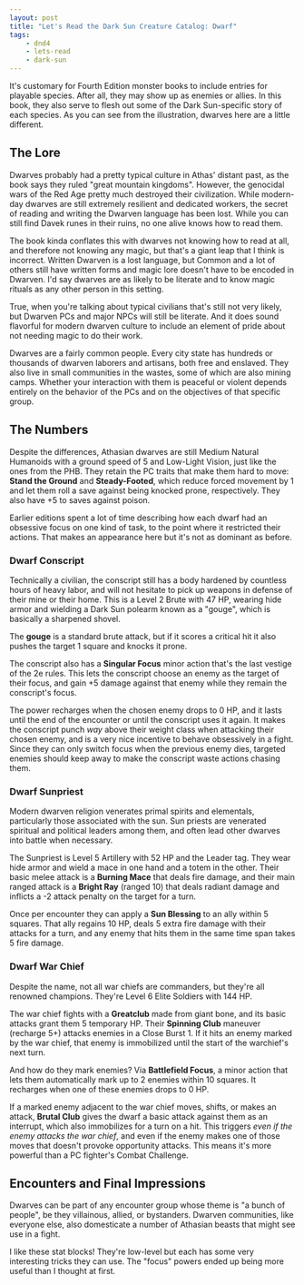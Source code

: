 ```yaml
---
layout: post
title: "Let's Read the Dark Sun Creature Catalog: Dwarf"
tags:
    - dnd4
    - lets-read
    - dark-sun
---
```


It's customary for Fourth Edition monster books to include entries for playable
species. After all, they may show up as enemies or allies. In this book, they
also serve to flesh out some of the Dark Sun-specific story of each species. As
you can see from the illustration, dwarves here are a little different.

## The Lore

Dwarves probably had a pretty typical culture in Athas' distant past, as the
book says they ruled "great mountain kingdoms". However, the genocidal wars of
the Red Age pretty much destroyed their civilization. While modern-day dwarves
are still extremely resilient and dedicated workers, the secret of reading and
writing the Dwarven language has been lost. While you can still find Davek runes
in their ruins, no one alive knows how to read them.

The book kinda conflates this with dwarves not knowing how to read at all, and
therefore not knowing any magic, but that's a giant leap that I think is
incorrect. Written Dwarven is a lost language, but Common and a lot of others
still have written forms and magic lore doesn't have to be encoded in
Dwarven. I'd say dwarves are as likely to be literate and to know magic rituals
as any other person in this setting.

True, when you're talking about typical civilians that's still not very likely,
but Dwarven PCs and major NPCs will still be literate. And it does sound
flavorful for modern dwarven culture to include an element of pride about not
needing magic to do their work.

Dwarves are a fairly common people. Every city state has hundreds or thousands
of dwarven laborers and artisans, both free and enslaved. They also live in
small communities in the wastes, some of which are also mining camps. Whether
your interaction with them is peaceful or violent depends entirely on the
behavior of the PCs and on the objectives of that specific group.

## The Numbers

Despite the differences, Athasian dwarves are still Medium Natural Humanoids
with a ground speed of 5 and Low-Light Vision, just like the ones from the
PHB. They retain the PC traits that make them hard to move: **Stand the Ground**
and **Steady-Footed**, which reduce forced movement by 1 and let them roll a
save against being knocked prone, respectively. They also have +5 to saves
against poison.

Earlier editions spent a lot of time describing how each dwarf had an obsessive
focus on one kind of task, to the point where it restricted their actions. That
makes an appearance here but it's not as dominant as before.

### Dwarf Conscript

Technically a civilian, the conscript still has a body hardened by countless
hours of heavy labor, and will not hesitate to pick up weapons in defense of
their mine or their home. This is a Level 2 Brute with 47 HP, wearing hide armor
and wielding a Dark Sun polearm known as a "gouge", which is basically a
sharpened shovel.

The **gouge** is a standard brute attack, but if it scores a critical hit it
also pushes the target 1 square and knocks it prone.

The conscript also has a **Singular Focus** minor action that's the last vestige
of the 2e rules. This lets the conscript choose an enemy as the target of their
focus, and gain +5 damage against that enemy while they remain the conscript's
focus.

The power recharges when the chosen enemy drops to 0 HP, and it lasts until the
end of the encounter or until the conscript uses it again. It makes the
conscript punch _way_ above their weight class when attacking their chosen
enemy, and is a very nice incentive to behave obsessively in a fight. Since they
can only switch focus when the previous enemy dies, targeted enemies should keep
away to make the conscript waste actions chasing them.

### Dwarf Sunpriest

Modern dwarven religion venerates primal spirits and elementals, particularly
those associated with the sun. Sun priests are venerated spiritual and political
leaders among them, and often lead other dwarves into battle when necessary.

The Sunpriest is Level 5 Artillery with 52 HP and the Leader tag. They wear hide
armor and wield a mace in one hand and a totem in the other. Their basic melee
attack is a **Burning Mace** that deals fire damage, and their main ranged
attack is a **Bright Ray** (ranged 10) that deals radiant damage and inflicts a
-2 attack penalty on the target for a turn.

Once per encounter they can apply a **Sun Blessing** to an ally within 5
squares. That ally regains 10 HP, deals 5 extra fire damage with their attacks
for a turn, and any enemy that hits them in the same time span takes 5 fire
damage.

### Dwarf War Chief

Despite the name, not all war chiefs are commanders, but they're all renowned
champions. They're Level 6 Elite Soldiers with 144 HP.

The war chief fights with a **Greatclub** made from giant bone, and its basic
attacks grant them 5 temporary HP. Their **Spinning Club** maneuver (recharge
5+) attacks enemies in a Close Burst 1. If it hits an enemy marked by the war
chief, that enemy is immobilized until the start of the warchief's next turn.

And how do they mark enemies? Via **Battlefield Focus**, a minor action that
lets them automatically mark up to 2 enemies within 10 squares. It recharges
when one of these enemies drops to 0 HP.

If a marked enemy adjacent to the war chief moves, shifts, or makes an attack,
**Brutal Club** gives the dwarf a basic attack against them as an interrupt,
which also immobilizes for a turn on a hit. This triggers _even if the enemy
attacks the war chief_, and even if the enemy makes one of those moves that
doesn't provoke opportunity attacks. This means it's more powerful than a PC
fighter's Combat Challenge.

## Encounters and Final Impressions

Dwarves can be part of any encounter group whose theme is "a bunch of people",
be they villainous, allied, or bystanders. Dwarven communities, like everyone
else, also domesticate a number of Athasian beasts that might see use in a
fight.

I like these stat blocks! They're low-level but each has some very interesting
tricks they can use. The "focus" powers ended up being more useful than I
thought at first.
